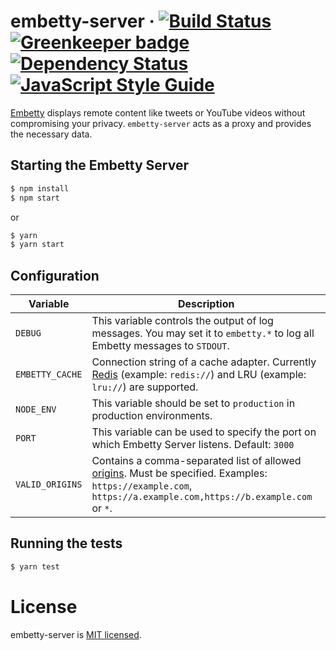 # embetty-server  · [![Build Status](https://travis-ci.org/heiseonline/embetty-server.svg?branch=master)](https://travis-ci.org/heiseonline/embetty-server) [![Greenkeeper badge](https://badges.greenkeeper.io/heiseonline/embetty-server.svg)](https://greenkeeper.io/) [![Dependency Status](https://img.shields.io/david/heiseonline/embetty-server.svg?style=flat-square)](https://david-dm.org/heiseonline/embetty-server) [![JavaScript Style Guide](https://img.shields.io/badge/code_style-standard-brightgreen.svg)](https://standardjs.com)

[Embetty](https://github.com/heiseonline/embetty) displays remote content like tweets or YouTube videos without compromising your privacy. `embetty-server` acts as a proxy and provides the necessary data.

## Starting the Embetty Server

```sh
$ npm install
$ npm start
```

or

```sh
$ yarn
$ yarn start
```

## Configuration

| Variable | Description |
|----------|-------------|
| `DEBUG` | This variable controls the output of log messages. You may set it to `embetty.*` to log all Embetty messages to `STDOUT`. |
| `EMBETTY_CACHE`| Connection string of a cache adapter. Currently [Redis](https://www.iana.org/assignments/uri-schemes/prov/redis) (example: `redis://`) and LRU (example: `lru://`) are supported. |
| `NODE_ENV` | This variable should be set to `production` in production environments. |
| `PORT` | This variable can be used to specify the port on which Embetty Server listens. Default: `3000` |
| `VALID_ORIGINS` | Contains a comma-separated list of allowed [origins](https://developer.mozilla.org/en-US/docs/Web/HTTP/Headers/Origin). Must be specified. Examples: `https://example.com`, `https://a.example.com,https://b.example.com` or `*`. |

## Running the tests

```sh
$ yarn test
```

# License

embetty-server is [MIT licensed](./LICENSE).
